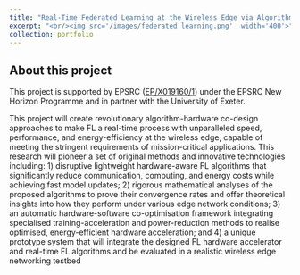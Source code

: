 ```yaml
---
title: "Real-Time Federated Learning at the Wireless Edge via Algorithm-Hardware Co-Design (EP/X019160/1)"
excerpt: "<br/><img src='/images/federated learning.png'  width='400'>"
collection: portfolio
---
```


## About this project
This project is supported by EPSRC ([EP/X019160/1](https://gow.epsrc.ukri.org/NGBOViewGrant.aspx?GrantRef=EP/X019160/1)) under the EPSRC New Horizon Programme and in partner with the University of Exeter.

This project will create revolutionary algorithm-hardware co-design approaches to make FL a real-time process with unparalleled speed, performance, and energy-efficiency at the wireless edge, capable of meeting the stringent requirements of mission-critical applications. This research will pioneer a set of original methods and innovative technologies including: 1) disruptive lightweight hardware-aware FL algorithms that significantly reduce communication, computing, and energy costs while achieving fast model updates; 2) rigorous mathematical analyses of the proposed algorithms to prove their convergence rates and offer theoretical insights into how they perform under various edge network conditions; 3) an automatic hardware-software co-optimisation framework integrating specialised training-acceleration and power-reduction methods to realise optimised, energy-efficient hardware acceleration; and 4) a unique prototype system that will integrate the designed FL hardware accelerator and real-time FL algorithms and be evaluated in a realistic wireless edge networking testbed

<!-- ## News
- 09/2022: the grant application has been accepted by the EPSRC New Horizon scheme. -->